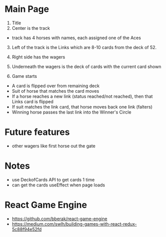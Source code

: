 # Main Page
1. Title
2. Center is the track
- track has 4 horses with names, each assigned one of the Aces
3. Left of the track is the Links which are 8-10 cards from the deck of 52.
4. Right side has the wagers
5. Underneath the wagers is the deck of cards with the current card shown

6. Game starts
- A card is flipped over from remaining deck
- Suit of horse that matches the card moves
- If a horse reaches a new link (status reached/not reached), then that Links card is flipped
- If suit matches the link card, that horse moves back one link (falters)
- Winning horse passes the last link into the Winner's Circle


# Future features
- other wagers like first horse out the gate




# Notes
- use DeckofCards API to get cards 1 time
- can get the cards useEffect when page loads


# React Game Engine
- https://github.com/bberak/react-game-engine
- https://medium.com/swlh/building-games-with-react-redux-5c88f94e52fd